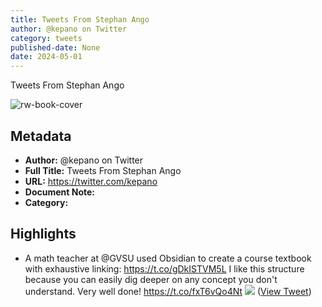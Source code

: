 ```yaml
---
title: Tweets From Stephan Ango
author: @kepano on Twitter
category: tweets
published-date: None
date: 2024-05-01
---
```

Tweets From Stephan Ango

![rw-book-cover](https://pbs.twimg.com/profile_images/1563635599906549761/wIum4L8I.jpg)

## Metadata
- **Author:** @kepano on Twitter
- **Full Title:** Tweets From Stephan Ango
- **URL:** https://twitter.com/kepano
- **Document Note:** 
- **Category:**

## Highlights
- A math teacher at @GVSU used Obsidian to create a course textbook with exhaustive linking:
  https://t.co/gDkISTVM5L
  I like this structure because you can easily dig deeper on any concept you don't understand. Very well done! https://t.co/fxT6vQo4Nt
  ![](https://pbs.twimg.com/media/F9eVSGDagAAXxan.jpg) ([View Tweet](https://twitter.com/kepano/status/1718008501589639321))
